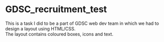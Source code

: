 # GDSC_recruitment_test
This is a task I did to be a part of GDSC web dev team in which we had to design a layout using HTML/CSS.
<br>
The layout contains coloured boxes, icons and text.
<br>
